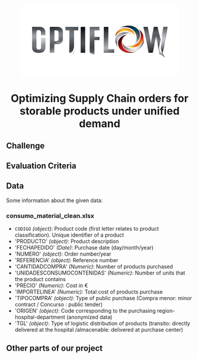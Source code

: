 <p align="center">
  <img width="425" height="193" src="project_dashboard/LogoOptiFlow.jpeg">
</p>

<h1 align="center">
    Optimizing Supply Chain orders for storable products under
unified demand <br>
</h1>


## Challenge




## Evaluation Criteria


## Data
Some information about the given data:

### consumo_material_clean.xlsx
- `CODIGO` *(object)*: Product code (first letter relates to product classification). Unique identifier of a product
- 'PRODUCTO' *(object)*: Product description
- 'FECHAPEDIDO' *(Date)*: Purchase date (day/month/year) 
- 'NUMERO' *(object)*: Order number/year 
- 'REFERENCIA' *(object)*: Reference number
- 'CANTIDADCOMPRA' *(Numeric)*: Number of products purchased 
- 'UNIDADESCONSUMOCONTENIDAS' *(Numeric)*: Number of units that the product contains
- 'PRECIO' *(Numeric)*: Cost in €
- 'IMPORTELINEA' *(Numeric)*: Total cost of products purchase
- 'TIPOCOMPRA' *(object)*: Type of public purchase (Compra menor: minor contract / Concurso : public tender) 
- 'ORIGEN' *(object)*: Code corresponding to the purchasing region-hospital-department (anonymized data)
- 'TGL' *(object)*: Type of logistic distribution of products (transito: directly delivered at the hospital /almacenable: delivered at purchase center) 



## Other parts of our project